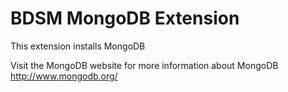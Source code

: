 # BDSM MongoDB Extension

This extension installs MongoDB

Visit the MongoDB website for more information about MongoDB
http://www.mongodb.org/

